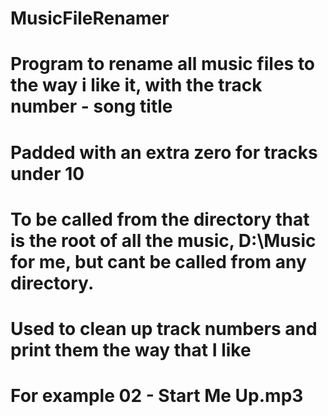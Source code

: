 # MusicFileRenamer

# Program to rename all music files to the way i like it, with the track number - song title
# Padded with an extra zero for tracks under 10
# To be called from the directory that is the root of all the music, D:\Music for me, but cant be called from any directory.


# Used to clean up track numbers and print them the way that I like
# For example 02 - Start Me Up.mp3